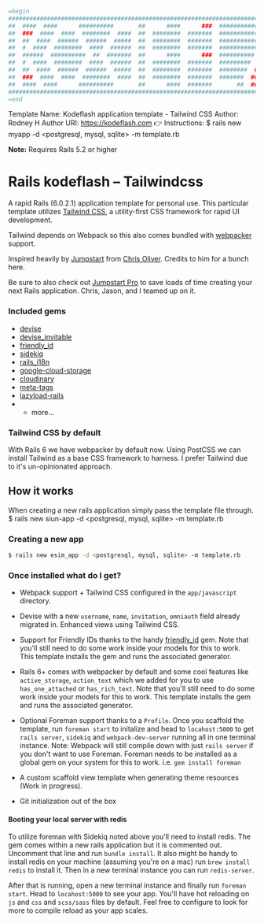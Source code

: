 ```ruby
=begin
#######################################################################################################################
##  ####  ####      ##########       ##      ####      ###  ##############      ##########         ###  ##########  ###
##  ###  ####  ####  ########  ####  ##  ########  #######  #############  ####  #########  ##########  ##########  ###
##  ##  ####  ######  ######  #####  ##  ########  #######  ############  ######  ########  ##########  ##########  ###
##  #  ####  ########  ####  ######  ##  ########  #######  ###########  ########  #######  ##########  ##########  ###
##  ######  ##########  ##  #######  ##      ####      ###  ##########  ##########  ######         ###  ###    ###  ###
##  #  ####  ########  ####  ######  ##  ########  #######  #########  ###      ###  ############  ###  ##########  ###
##  ##  ####  ######  ######  #####  ##  ########  #######  ########  ###        ###  ###########  ###  ##########  ###
##  ###  ####  ####  ########  ####  ##  ########  #######  #######  ###          ###  ##########  ###  ##########  ###
##  ####  ####      ##########       ##      ####  #######       ##  ###           ###  ##         ###  ##########  ###
#######################################################################################################################
=end
```
Template Name: Kodeflash application template - Tailwind CSS
Author: Rodney H
Author URI: https://kodeflash.com
👉 Instructions: $ rails new myapp -d <postgresql, mysql, sqlite> -m template.rb

**Note:** Requires Rails 5.2 or higher

# Rails kodeflash – Tailwindcss

A rapid Rails (6.0.2.1) application template for personal use. This particular template utilizes [Tailwind CSS](https://tailwindcss.com/), a utility-first CSS framework for rapid UI development.

Tailwind depends on Webpack so this also comes bundled with [webpacker](https://github.com/rails/webpacker) support.

Inspired heavily by [Jumpstart](https://github.com/excid3/jumpstart) from [Chris Oliver](https://twitter.com/excid3/). Credits to him for a bunch here.

Be sure to also check out [Jumpstart Pro](https://jumpstartrails.com) to save loads of time creating your next Rails application. Chris, Jason, and I teamed up on it.

### Included gems

- [devise](https://github.com/plataformatec/devise)
- [devise_invitable](https://github.com/scambra/devise_invitable)
- [friendly_id](https://github.com/norman/friendly_id)
- [sidekiq](https://github.com/mperham/sidekiq)
- [rails_i18n](https://github.com/svenfuchs/rails-i18n)
- [google-cloud-storage](https://github.com/googleapis/google-cloud-ruby/tree/master/google-cloud-storage)
- [cloudinary](https://github.com/cloudinary/cloudinary_gem)
- [meta-tags](https://github.com/kpumuk/meta-tags)
- [lazyload-rails](https://github.com/jassa/lazyload-rails)
- * more...

### Tailwind CSS by default

With Rails 6 we have webpacker by default now. Using PostCSS we can install Tailwind as a base CSS framework to harness. I prefer Tailwind due to it's un-opinionated approach.

## How it works

When creating a new rails application simply pass the template file through.
$ rails new siun-app -d <postgresql, mysql, sqlite> -m template.rb

### Creating a new app

```bash
$ rails new esim_app -d <postgresql, mysql, sqlite> -m template.rb
```

### Once installed what do I get?

- Webpack support + Tailwind CSS configured in the `app/javascript` directory.
- Devise with a new `username`, `name`, `invitation`, `omniauth` field already migrated in. Enhanced views using Tailwind CSS.
- Support for Friendly IDs thanks to the handy [friendly_id](https://github.com/norman/friendly_id) gem. Note that you'll still need to do some work inside your models for this to work. This template installs the gem and runs the associated generator.

- Rails 6+ comes with webpacker by default and some cool features like `active_storage`, `action_text` which we added for you to use `has_one_attached` or `has_rich_text`. Note that you'll still need to do some work inside your models for this to work. This template installs the gem and runs the associated generator.
- Optional Foreman support thanks to a `Profile`. Once you scaffold the template, run `foreman start` to initalize and head to `locahost:5000` to get `rails server`, `sidekiq` and `webpack-dev-server` running all in one terminal instance. Note: Webpack will still compile down with just `rails server` if you don't want to use Foreman. Foreman needs to be installed as a global gem on your system for this to work. i.e. `gem install foreman`
- A custom scaffold view template when generating theme resources (Work in progress).
- Git initialization out of the box

#### Booting your local server with redis

To utilize foreman with Sidekiq noted above you'll need to install redis. The gem comes within a new rails application but it is commented out. Uncomment that line and run `bundle install`. It also might be handy to install redis on your machine (assuming you're on a mac) run `brew install redis` to install it. Then in a new terminal instance you can run `redis-server`.

After that is running, open a new terminal instance and finally run `foreman start`. Head to `locahost:5000` to see your app. You'll have hot reloading on `js` and `css` and `scss/sass` files by default. Feel free to configure to look for more to compile reload as your app scales.